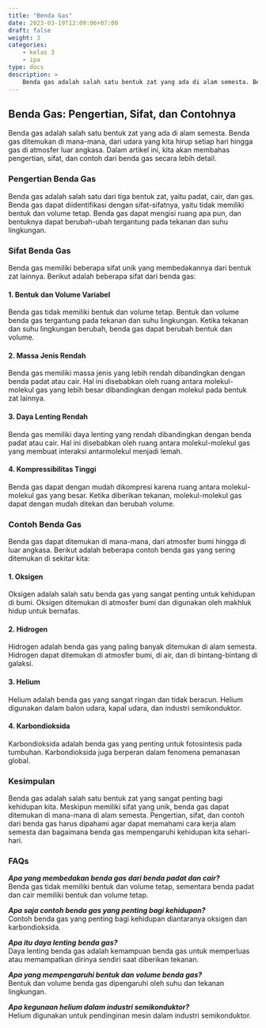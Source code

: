 ```yaml
---
title: "Benda Gas"
date: 2023-03-19T12:09:06+07:00
draft: false
weight: 3
categories:
    - kelas 3
    - ipa
type: docs
description: >
    Benda gas adalah salah satu bentuk zat yang ada di alam semesta. Benda gas ditemukan di mana-mana, dari udara yang kita hirup setiap hari hingga gas di atmosfer luar angkasa
---
```


## Benda Gas: Pengertian, Sifat, dan Contohnya

Benda gas adalah salah satu bentuk zat yang ada di alam semesta. Benda gas ditemukan di mana-mana, dari udara yang kita hirup setiap hari hingga gas di atmosfer luar angkasa. Dalam artikel ini, kita akan membahas pengertian, sifat, dan contoh dari benda gas secara lebih detail.

### Pengertian Benda Gas

Benda gas adalah salah satu dari tiga bentuk zat, yaitu padat, cair, dan gas. Benda gas dapat diidentifikasi dengan sifat-sifatnya, yaitu tidak memiliki bentuk dan volume tetap. Benda gas dapat mengisi ruang apa pun, dan bentuknya dapat berubah-ubah tergantung pada tekanan dan suhu lingkungan.

### Sifat Benda Gas

Benda gas memiliki beberapa sifat unik yang membedakannya dari bentuk zat lainnya. Berikut adalah beberapa sifat dari benda gas:

#### 1. Bentuk dan Volume Variabel

Benda gas tidak memiliki bentuk dan volume tetap. Bentuk dan volume benda gas tergantung pada tekanan dan suhu lingkungan. Ketika tekanan dan suhu lingkungan berubah, benda gas dapat berubah bentuk dan volume.

#### 2. Massa Jenis Rendah

Benda gas memiliki massa jenis yang lebih rendah dibandingkan dengan benda padat atau cair. Hal ini disebabkan oleh ruang antara molekul-molekul gas yang lebih besar dibandingkan dengan molekul pada bentuk zat lainnya.

#### 3. Daya Lenting Rendah

Benda gas memiliki daya lenting yang rendah dibandingkan dengan benda padat atau cair. Hal ini disebabkan oleh ruang antara molekul-molekul gas yang membuat interaksi antarmolekul menjadi lemah.

#### 4. Kompressibilitas Tinggi

Benda gas dapat dengan mudah dikompresi karena ruang antara molekul-molekul gas yang besar. Ketika diberikan tekanan, molekul-molekul gas dapat dengan mudah ditekan dan berubah volume.

### Contoh Benda Gas

Benda gas dapat ditemukan di mana-mana, dari atmosfer bumi hingga di luar angkasa. Berikut adalah beberapa contoh benda gas yang sering ditemukan di sekitar kita:

#### 1. Oksigen

Oksigen adalah salah satu benda gas yang sangat penting untuk kehidupan di bumi. Oksigen ditemukan di atmosfer bumi dan digunakan oleh makhluk hidup untuk bernafas.

#### 2. Hidrogen

Hidrogen adalah benda gas yang paling banyak ditemukan di alam semesta. Hidrogen dapat ditemukan di atmosfer bumi, di air, dan di bintang-bintang di galaksi.

#### 3. Helium

Helium adalah benda gas yang sangat ringan dan tidak beracun. Helium digunakan dalam balon udara, kapal udara, dan industri semikonduktor.

#### 4. Karbondioksida

Karbondioksida adalah benda gas yang penting untuk fotosintesis pada tumbuhan. Karbondioksida juga berperan dalam fenomena pemanasan global.

### Kesimpulan

Benda gas adalah salah satu bentuk zat yang sangat penting bagi kehidupan kita. Meskipun memiliki sifat yang unik, benda gas dapat ditemukan di mana-mana di alam semesta. Pengertian, sifat, dan contoh dari benda gas harus dipahami agar dapat memahami cara kerja alam semesta dan bagaimana benda gas mempengaruhi kehidupan kita sehari-hari.

### FAQs

***Apa yang membedakan benda gas dari benda padat dan cair?***\
Benda gas tidak memiliki bentuk dan volume tetap, sementara benda padat dan cair memiliki bentuk dan volume tetap.

***Apa saja contoh benda gas yang penting bagi kehidupan?***\
Contoh benda gas yang penting bagi kehidupan diantaranya oksigen dan karbondioksida.

***Apa itu daya lenting benda gas?***\
Daya lenting benda gas adalah kemampuan benda gas untuk memperluas atau memampatkan dirinya sendiri saat diberikan tekanan.

***Apa yang mempengaruhi bentuk dan volume benda gas?***\
Bentuk dan volume benda gas dipengaruhi oleh suhu dan tekanan lingkungan.

***Apa kegunaan helium dalam industri semikonduktor?***\
Helium digunakan untuk pendinginan mesin dalam industri semikonduktor.
